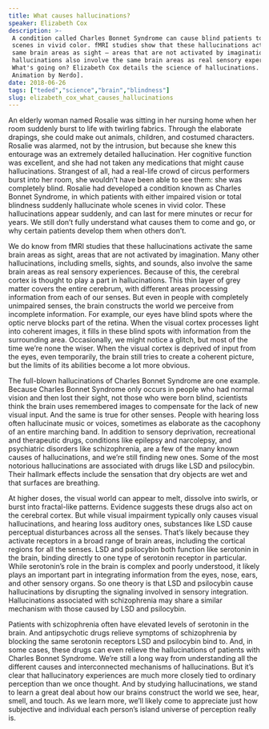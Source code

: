 ```yaml
---
title: What causes hallucinations?
speaker: Elizabeth Cox
description: >-
 A condition called Charles Bonnet Syndrome can cause blind patients to hallucinate
 scenes in vivid color. fMRI studies show that these hallucinations activate the
 same brain areas as sight — areas that are not activated by imagination. Other
 hallucinations also involve the same brain areas as real sensory experiences.
 What's going on? Elizabeth Cox details the science of hallucinations. [TED-Ed
 Animation by Nerdo].
date: 2018-06-26
tags: ["teded","science","brain","blindness"]
slug: elizabeth_cox_what_causes_hallucinations
---
```


An elderly woman named Rosalie was sitting in her nursing home when her room suddenly
burst to life with twirling fabrics. Through the elaborate drapings, she could make out
animals, children, and costumed characters. Rosalie was alarmed, not by the intrusion, but
because she knew this entourage was an extremely detailed hallucination. Her cognitive
function was excellent, and she had not taken any medications that might cause
hallucinations. Strangest of all, had a real-life crowd of circus performers burst into
her room, she wouldn’t have been able to see them: she was completely blind. Rosalie had
developed a condition known as Charles Bonnet Syndrome, in which patients with either
impaired vision or total blindness suddenly hallucinate whole scenes in vivid color.
These hallucinations appear suddenly, and can last for mere minutes or recur for years.
We still don’t fully understand what causes them to come and go, or why certain patients
develop them when others don’t.

We do know from fMRI studies that these hallucinations activate the same brain areas as
sight, areas that are not activated by imagination. Many other hallucinations, including
smells, sights, and sounds, also involve the same brain areas as real sensory
experiences. Because of this, the cerebral cortex is thought to play a part in
hallucinations. This thin layer of grey matter covers the entire cerebrum, with different
areas processing information from each of our senses. But even in people with completely
unimpaired senses, the brain constructs the world we perceive from incomplete information.
For example, our eyes have blind spots where the optic nerve blocks part of the retina.
When the visual cortex processes light into coherent images, it fills in these blind
spots with information from the surrounding area. Occasionally, we might notice a glitch,
but most of the time we’re none the wiser. When the visual cortex is deprived of input
from the eyes, even temporarily, the brain still tries to create a coherent picture, but
the limits of its abilities become a lot more obvious.

The full-blown hallucinations of Charles Bonnet Syndrome are one example. Because Charles
Bonnet Syndrome only occurs in people who had normal vision and then lost their sight,
not those who were born blind, scientists think the brain uses remembered images to
compensate for the lack of new visual input. And the same is true for other senses.
People with hearing loss often hallucinate music or voices, sometimes as elaborate as the
cacophony of an entire marching band. In addition to sensory deprivation, recreational and
therapeutic drugs, conditions like epilepsy and narcolepsy, and psychiatric disorders 
like schizophrenia, are a few of the many known causes of hallucinations, and we’re still
finding new ones. Some of the most notorious hallucinations are associated with drugs like
LSD and psilocybin. Their hallmark effects include the sensation that dry objects are wet
and that surfaces are breathing.

At higher doses, the visual world can appear to melt, dissolve into swirls, or burst into
fractal-like patterns. Evidence suggests these drugs also act on the cerebral cortex. But
while visual impairment typically only causes visual hallucinations, and hearing loss
auditory ones, substances like LSD cause perceptual disturbances across all the senses.
That’s likely because they activate receptors in a broad range of brain areas, including
the cortical regions for all the senses. LSD and psilocybin both function like serotonin
in the brain, binding directly to one type of serotonin receptor in particular. While
serotonin’s role in the brain is complex and poorly understood, it likely plays an
important part in integrating information from the eyes, nose, ears, and other sensory
organs. So one theory is that LSD and psilocybin cause hallucinations by disrupting the
signaling involved in sensory integration. Hallucinations associated with schizophrenia
may share a similar mechanism with those caused by LSD and psilocybin.

Patients with schizophrenia often have elevated levels of serotonin in the brain. And
antipsychotic drugs relieve symptoms of schizophrenia by blocking the same serotonin 
receptors LSD and psilocybin bind to. And, in some cases, these drugs can even relieve 
the hallucinations of patients with Charles Bonnet Syndrome. We’re still a long way from
understanding all the different causes and interconnected mechanisms of hallucinations.
But it’s clear that hallucinatory experiences are much more closely tied to ordinary
perception than we once thought. And by studying hallucinations, we stand to learn a great
deal about how our brains construct the world we see, hear, smell, and touch. As we learn
more, we’ll likely come to appreciate just how subjective and individual each person’s
island universe of perception really is.

<!--
ad_duration=0
event="TED-Ed"
external_start_time=0
intro_duration=0
is_subtitle_required="False"
is_talk_featured="False"
language="en"
language_swap="False"
native_language="en"
number_of_related_talks=6
number_of_speakers=1
number_of_subtitled_videos=0
number_of_tags=4
number_of_talk_download_languages=25
number_of_talk_more_resources=0
number_of_talk_recommendations=0
number_of_talks_take_actions=0
post_ad_duration=0
published_timestamp="2018-06-28 13:30:42"
recording_date="2018-06-26"
speaker_is_published=0
speaker_name="Elizabeth Cox"
talk_name="What causes hallucinations?"
talks_tags=["teded","science","brain","blindness"]
url_photo_talk="https://s3.amazonaws.com/talkstar-photos/uploads/56319dd4-6b27-463a-9c1a-b9c30768b997/hallucination_textless3.jpg"
url_webpage="https://www.ted.com/talks/elizabeth_cox_what_causes_hallucinations"
video_type_name="TED-Ed Original"
-->